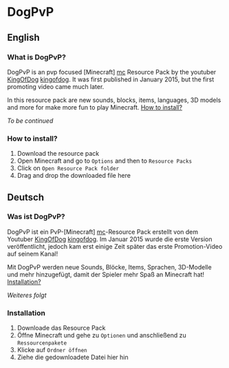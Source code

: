 # DogPvP

## English
### What is DogPvP?

DogPvP is an pvp focused [Minecraft] [mc] Resource Pack by the youtuber [KingOfDog] [kingofdog]. It was first published in January 2015, but the first promoting video came much later.

In this resource pack are new sounds, blocks, items, languages, 3D models and more for make more fun to play Minecraft. [How to install?](#how-to-install)

*To be continued*

### How to install?
1. Download the resource pack
2. Open Minecraft and go to `Options` and then to `Resource Packs`
3. Click on `Open Resource Pack folder`
4. Drag and drop the downloaded file here

## Deutsch
### Was ist DogPvP?

DogPvP ist ein PvP-[Minecraft] [mc]-Resource Pack erstellt von dem Youtuber [KingOfDog] [kingofdog]. Im Januar 2015 wurde die erste Version veröffentlicht, jedoch kam erst einige Zeit später das erste Promotion-Video auf seinem Kanal!

Mit DogPvP werden neue Sounds, Blöcke, Items, Sprachen, 3D-Modelle und mehr hinzugefügt, damit der Spieler mehr Spaß an Minecraft hat! [Installation?](#installation)

*Weiteres folgt*

### Installation
1. Downloade das Resource Pack
2. Öffne Minecraft und gehe zu `Optionen` und anschließend zu `Ressourcenpakete`
3. Klicke auf `Ordner öffnen`
4. Ziehe die gedownloadete Datei hier hin

[mc]: http://minecraft.net
[kingofdog]: http://youtube.com/KingOfDog
